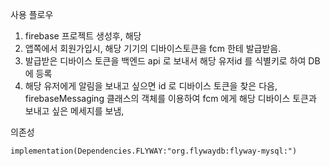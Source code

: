 
사용 플로우


1. firebase 프로젝트 생성후, 해당
2. 앱쪽에서 회원가입시, 해당 기기의 디바이스토큰을 fcm 한테 발급받음.
3. 발급받은 디바이스 토큰을 백엔드 api 로 보내서 해당 유저id 를 식별키로 하여 DB 에 등록
4. 해당 유저에게 알림을 보내고 싶으면 id 로 디바이스 토큰을 찾은 다음, firebaseMessaging 클래스의 객체를 이용하여 fcm 에게 해당 디바이스 토큰과 보내고 싶은 메세지를 보냄,




의존성
```
implementation(Dependencies.FLYWAY:"org.flywaydb:flyway-mysql:")
```




